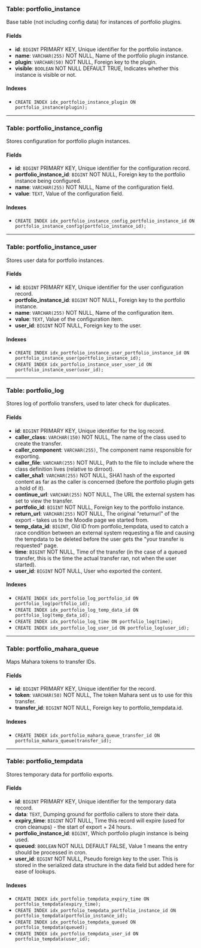 ### Table: portfolio_instance

Base table (not including config data) for instances of portfolio plugins.

#### Fields

- **id**: `BIGINT` PRIMARY KEY, Unique identifier for the portfolio instance.
- **name**: `VARCHAR(255)` NOT NULL, Name of the portfolio plugin instance.
- **plugin**: `VARCHAR(50)` NOT NULL, Foreign key to the plugin.
- **visible**: `BOOLEAN` NOT NULL DEFAULT TRUE, Indicates whether this instance is visible or not.

#### Indexes

- `CREATE INDEX idx_portfolio_instance_plugin ON portfolio_instance(plugin);`

---

### Table: portfolio_instance_config

Stores configuration for portfolio plugin instances.

#### Fields

- **id**: `BIGINT` PRIMARY KEY, Unique identifier for the configuration record.
- **portfolio_instance_id**: `BIGINT` NOT NULL, Foreign key to the portfolio instance being configured.
- **name**: `VARCHAR(255)` NOT NULL, Name of the configuration field.
- **value**: `TEXT`, Value of the configuration field.

#### Indexes

- `CREATE INDEX idx_portfolio_instance_config_portfolio_instance_id ON portfolio_instance_config(portfolio_instance_id);`

---

### Table: portfolio_instance_user

Stores user data for portfolio instances.

#### Fields

- **id**: `BIGINT` PRIMARY KEY, Unique identifier for the user configuration record.
- **portfolio_instance_id**: `BIGINT` NOT NULL, Foreign key to the portfolio instance.
- **name**: `VARCHAR(255)` NOT NULL, Name of the configuration item.
- **value**: `TEXT`, Value of the configuration item.
- **user_id**: `BIGINT` NOT NULL, Foreign key to the user.

#### Indexes

- `CREATE INDEX idx_portfolio_instance_user_portfolio_instance_id ON portfolio_instance_user(portfolio_instance_id);`
- `CREATE INDEX idx_portfolio_instance_user_user_id ON portfolio_instance_user(user_id);`

---

### Table: portfolio_log

Stores log of portfolio transfers, used to later check for duplicates.

#### Fields

- **id**: `BIGINT` PRIMARY KEY, Unique identifier for the log record.
- **caller_class**: `VARCHAR(150)` NOT NULL, The name of the class used to create the transfer.
- **caller_component**: `VARCHAR(255)`, The component name responsible for exporting.
- **caller_file**: `VARCHAR(255)` NOT NULL, Path to the file to include where the class definition lives (relative to dirroot).
- **caller_sha1**: `VARCHAR(255)` NOT NULL, SHA1 hash of the exported content as far as the caller is concerned (before the portfolio plugin gets a hold of it).
- **continue_url**: `VARCHAR(255)` NOT NULL, The URL the external system has set to view the transfer.
- **portfolio_id**: `BIGINT` NOT NULL, Foreign key to the portfolio instance.
- **return_url**: `VARCHAR(255)` NOT NULL, The original "returnurl" of the export - takes us to the Moodle page we started from.
- **temp_data_id**: `BIGINT`, Old ID from portfolio_tempdata, used to catch a race condition between an external system requesting a file and causing the tempdata to be deleted before the user gets the "your transfer is requested" page.
- **time**: `BIGINT` NOT NULL, Time of the transfer (in the case of a queued transfer, this is the time the actual transfer ran, not when the user started).
- **user_id**: `BIGINT` NOT NULL, User who exported the content.

#### Indexes

- `CREATE INDEX idx_portfolio_log_portfolio_id ON portfolio_log(portfolio_id);`
- `CREATE INDEX idx_portfolio_log_temp_data_id ON portfolio_log(temp_data_id);`
- `CREATE INDEX idx_portfolio_log_time ON portfolio_log(time);`
- `CREATE INDEX idx_portfolio_log_user_id ON portfolio_log(user_id);`

---

### Table: portfolio_mahara_queue

Maps Mahara tokens to transfer IDs.

#### Fields

- **id**: `BIGINT` PRIMARY KEY, Unique identifier for the record.
- **token**: `VARCHAR(50)` NOT NULL, The token Mahara sent us to use for this transfer.
- **transfer_id**: `BIGINT` NOT NULL, Foreign key to portfolio_tempdata.id.

#### Indexes

- `CREATE INDEX idx_portfolio_mahara_queue_transfer_id ON portfolio_mahara_queue(transfer_id);`

---

### Table: portfolio_tempdata

Stores temporary data for portfolio exports.

#### Fields

- **id**: `BIGINT` PRIMARY KEY, Unique identifier for the temporary data record.
- **data**: `TEXT`, Dumping ground for portfolio callers to store their data.
- **expiry_time**: `BIGINT` NOT NULL, Time this record will expire (used for cron cleanups) - the start of export + 24 hours.
- **portfolio_instance_id**: `BIGINT`, Which portfolio plugin instance is being used.
- **queued**: `BOOLEAN` NOT NULL DEFAULT FALSE, Value 1 means the entry should be processed in cron.
- **user_id**: `BIGINT` NOT NULL, Pseudo foreign key to the user. This is stored in the serialized data structure in the data field but added here for ease of lookups.

#### Indexes

- `CREATE INDEX idx_portfolio_tempdata_expiry_time ON portfolio_tempdata(expiry_time);`
- `CREATE INDEX idx_portfolio_tempdata_portfolio_instance_id ON portfolio_tempdata(portfolio_instance_id);`
- `CREATE INDEX idx_portfolio_tempdata_queued ON portfolio_tempdata(queued);`
- `CREATE INDEX idx_portfolio_tempdata_user_id ON portfolio_tempdata(user_id);`
